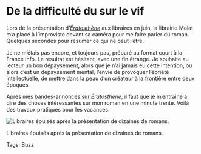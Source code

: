 # De la difficulté du sur le vif

Lors de la présentation d’[*Ératosthène*](http://blog.tcrouzet.com/eratosthene/) aux libraires en juin, la librairie Molat m’a placé à l’improviste devant sa caméra pour me faire parler du roman. Quelques secondes pour résumer ce qui ne peut l’être.

Je ne m’étais pas encore, et toujours pas, préparé au format court à la France info. Le résultat est hésitant, avec une fin étrange. Je souhaite au lecteur un bon dépaysement, alors que je n’ai jamais eu cette intention, ou alors c’est un dépaysement mental, l’envie de provoquer l’ébriété intellectuelle, de mettre dans la peau d’un créateur à la frontière entre deux époques.

Après mes [bandes-annonces sur *Ératosthène*](http://blog.tcrouzet.com/2014/07/04/des-book-trailers-pour-les-non-lecteurs/), il faut que je m’entraîne à dire des choses intéressantes sur mon roman en une minute trente. Voilà des travaux pratiques pour les vacances.

![Libraires épuisés après la présentation de dizaines de romans.](http://blog.tcrouzet.comhttps://tcrouzet.com/images_tc/2014/07/libraires.jpg)

Libraires épuisés après la présentation de dizaines de romans.



Tags: Buzz